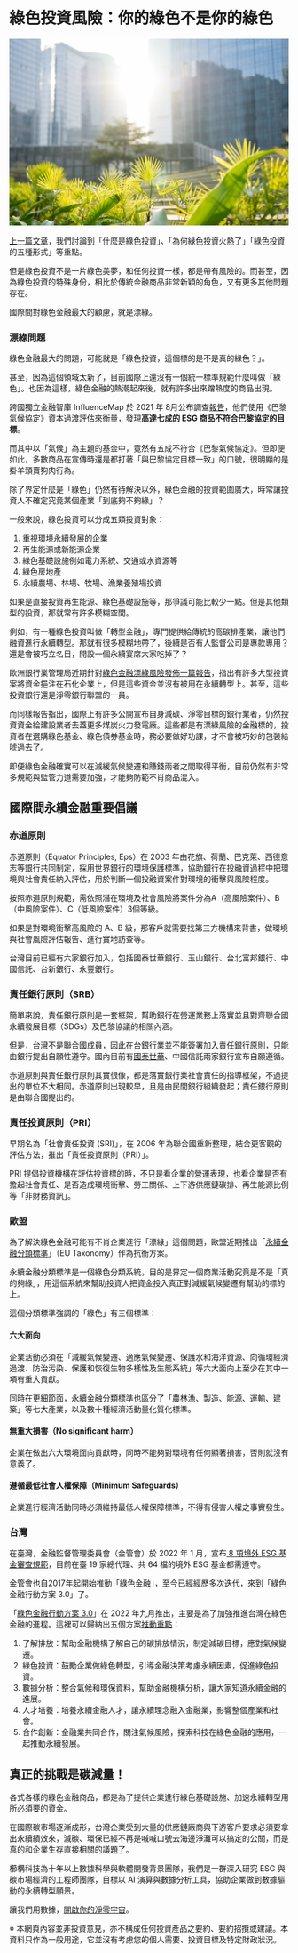 # 綠色投資風險：你的綠色不是你的綠色

![](../005-Files/Pasted%20image%2020230812221354.png)

[上一篇文章](https://combogic.com/green-investment)，我們討論到「什麼是綠色投資」、「為何綠色投資火熱了」「綠色投資的五種形式」等重點。

但是綠色投資不是一片綠色美夢，和任何投資一樣，都是帶有風險的。而甚至，因為綠色投資的特殊身份，相比於傳統金融商品非常新穎的角色，又有更多其他問題存在。

國際間對綠色金融最大的顧慮，就是漂綠。

### 漂綠問題

綠色金融最大的問題，可能就是「綠色投資，這個標的是不是真的綠色？」。

甚至，因為這個領域太新了，目前國際上還沒有一個統一標準規範什麼叫做「綠色」。也因為這樣，綠色金融的熱潮起來後，就有許多出來蹭熱度的商品出現。

跨國獨立金融智庫 InfluenceMap 於 2021 年 8月公布調查[報告](https://influencemap.org/report/Climate-Funds-Are-They-Paris-Aligned-3eb83347267949847084306dae01c7b0)，他們使用《巴黎氣候協定》資本過渡評估來衡量，發現**高達七成的 ESG 商品不符合巴黎協定的目標**。

而其中以「氣候」為主題的基金中，竟然有五成不符合《巴黎氣候協定》。但即便如此，多數商品在宣傳時還是都打著「與巴黎協定目標一致」的口號，很明顯的是掛羊頭賣狗肉行為。

除了界定什麼是「綠色」仍然有待解決以外，綠色金融的投資範圍廣大，時常讓投資人不確定究竟某個產業「到底夠不夠綠」？

一般來說，綠色投資可以分成五類投資對象：

1. 重視環境永續發展的企業
2. 再生能源或新能源企業
3. 綠色基礎設施例如電力系統、交通或水資源等
4. 綠色房地產
5. 永續農場、林場、牧場、漁業養殖場投資

如果是直接投資再生能源、綠色基礎設施等，那爭議可能比較少一點。但是其他類型的投資，那就常有許多模糊空間。

例如，有一種綠色投資叫做「轉型金融」，專門提供給傳統的高碳排產業，讓他們融資進行永續轉型。那就有很多模糊地帶了，後續是否有人監督公司是專款專用？還是會被巧立名目，開設一個永續宴席大家吃掉了？

歐洲銀行業管理局近期針對[綠色金融漂綠風險發佈一篇報告](https://www.eba.europa.eu/esas-present-common-understanding-greenwashing-and-warn-related-risks)，指出有許多大型投資案將資金挹注在石化企業上，但是這些資金並沒有被用在永續轉型上。甚至，這些投資銀行還是淨零銀行聯盟的一員。

而同樣報告指出，國際上有許多公開宣布自身減碳、淨零目標的銀行業者，仍然投資資金給建設業者去蓋更多煤炭火力發電廠。這些都是有漂綠風險的金融標的，投資者在選購綠色基金、綠色債券基金時，務必要做好功課，才不會被巧妙的包裝給唬過去了。

即便綠色金融確實可以在減緩氣候變遷和賺錢兩者之間取得平衡，目前仍然有非常多規範與監管力道需要加強，才能夠防範不肖商品混入。

## 國際間永續金融重要倡議

### 赤道原則

赤道原則（Equator Principles, Eps）在 2003 年由花旗、荷蘭、巴克萊、西德意志等銀行共同制定，採用世界銀行的環境保護標準，協助銀行在投融資過程中把環境與社會責任納入評估，用於判斷一個投融資案件對環境的衝擊與風險程度。

按照赤道原則規範，需依照潛在環境及社會風險將案件分為A（高風險案件）、B（中風險案件）、C（低風險案件）3個等級。 

如果是對環境衝擊高風險的 A、B 級，那客戶就需要找第三方機構來背書，做環境與社會風險評估報告、進行實地訪查等。

台灣目前已經有六家銀行加入，包括國泰世華銀行、玉山銀行、台北富邦銀行、中國信託、台新銀行、永豐銀行。

### 責任銀行原則（SRB）

簡單來說，責任銀行原則是一套框架，幫助銀行在營運業務上落實並且對齊聯合國永續發展目標（SDGs）及巴黎協議的相關內涵。

但是，台灣不是聯合國成員，因此在台銀行業並不能簽署加入責任銀行原則，只能由銀行提出自願性遵守。國內目前有[國泰世華](https://www.cathaybk.com.tw/cathaybk/csr/downloads/2020_PRB_Implementation_Report.pdf)、中國信託兩家銀行宣布自願遵循。

赤道原則與責任銀行原則其實很像，都是落實銀行業社會責任的指導框架，不過提出的單位不大相同。赤道原則出現較早，且是由民間銀行組織發起；責任銀行原則是由聯合國提出的。

### 責任投資原則（PRI）

早期名為「社會責任投資 (SRI)」，在 2006 年為聯合國重新整理，結合更客觀的評估方法，推出「責任投資原則（PRI）」。

PRI 提倡投資機構在評估投資標的時，不只是看企業的營運表現，也看企業是否有擔起社會責任、是否造成環境衝擊、勞工關係、上下游供應鏈碳排、再生能源比例等「非財務資訊」。

### 歐盟

為了解決綠色金融可能有不肖企業進行「漂綠」這個問題，歐盟近期推出「[永續金融分類標準](https://joint-research-centre.ec.europa.eu/scientific-activities-z/sustainable-finance/eu-taxonomy_en)」（EU Taxonomy）作為抗衡方案。

永續金融分類標準是一個綠色分類系統，目的是界定一個商業活動究竟是不是「真的夠綠」，用這個系統來幫助投資人把資金投入真正對減緩氣候變遷有幫助的標的上。

這個分類標準強調的「綠色」有三個標準：

#### 六大面向
企業活動必須在「減緩氣候變遷、適應氣候變遷、保護水和海洋資源、向循環經濟過渡、防治污染、保護和恢復生物多樣性及生態系統」等六大面向上至少在其中一項有重大貢獻。

同時在更細節面，永續金融分類標準也區分了「農林漁、製造、能源、運輸、建築」等七大產業，以及數十種經濟活動量化質化標準。

#### 無重大損害（No significant harm）
企業在做出六大環境面向貢獻時，同時不能夠對環境有任何顯著損害，否則就沒有意義了。

#### 遵循最低社會人權保障（Minimum Safeguards）
企業進行經濟活動同時必須維持最低人權保障標準，不得有侵害人權之事實發生。

### 台灣

在臺灣，金融監督管理委員會（金管會）於 2022 年 1 月，宣布[ 8 項境外 ESG 基金審查規範](https://www.fsc.gov.tw/ch/home.jsp?id=96&parentpath=0&mcustomize=news_view.jsp&dataserno=202201120004&dtable=News)，目前在臺 19 家總代理、共 64 檔的境外 ESG 基金都需遵守。

金管會也自2017年起開始推動「綠色金融」，至今已經經歷多次迭代，來到「綠色金融行動方案 3.0」了。

「[綠色金融行動方案 3.0](https://www.fsc.gov.tw/websitedowndoc?file=chfsc/202209281336330.pdf&filedisplay=%E7%B6%A0%E8%89%B2%E9%87%91%E8%9E%8D%E8%A1%8C%E5%8B%95%E6%96%B9%E6%A1%883.0.pdf)」在 2022 年九月推出，主要是為了加強推進台灣在綠色金融的進程。這裡可以歸納出五個方案[推動重點](https://www.fsc.gov.tw/uploaddowndoc?file=news/202209261525011.pdf&filedisplay=%E6%87%B6%E4%BA%BA%E5%8C%85.pdf&flag=doc)：

1. 了解排放：幫助金融機構了解自己的碳排放情況，制定減碳目標，應對氣候變遷。
2. 綠色投資：鼓勵企業做綠色轉型，引導金融決策考慮永續因素，促進綠色投資。
3. 數據分析：整合氣候和環保資料，幫助金融機構分析，讓大家知道永續金融的進展。
4. 人才培養：培養永續金融人才，讓永續理念融入金融業，影響整個產業和社會。
5. 合作創新：金融業共同合作，關注氣候風險，探索科技在綠色金融的應用，一起推動永續發展。

## 真正的挑戰是碳減量！

各式各樣的綠色金融商品，都是為了提供企業進行綠色基礎設施、加速永續轉型用所必須要的資金。

在國際碳市場逐漸成形，台灣企業受到大量的供應鏈廠商與下游客戶要求必須要拿出永續績效來，減碳、環保已經不再是喊喊口號去海邊淨灘可以搞定的公關，而是真的和企業生存直接相關的議題了。

櫛構科技為十年以上數據科學與軟體開發背景團隊，我們是一群深入研究 ESG 與碳市場經濟的工程師團隊，目標以 AI 演算與數據分析工具，協助企業做到數據驅動的永續轉型願景。

讓我們用數據，[開啟你的淨零宇宙](https://combogic.com/)。


※ 本網頁內容並非投資意見，亦不構成任何投資產品之要約、要約招攬或建議。本資料只作為一般用途，它並沒有考慮您的個人需要、投資目標及特定財政狀況。

